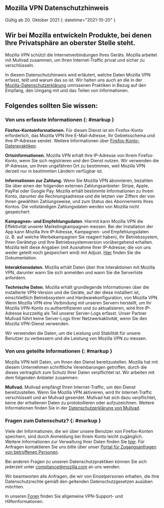 ﻿## <span class="privacy-header-firefox">Mozilla VPN</span> <span class="privacy-header-policy">Datenschutzhinweis</span>

Gültig ab 20. Oktober 2021
{: datetime="2021-10-20" }

## Wir bei Mozilla entwickeln Produkte, bei denen Ihre Privatsphäre an oberster Stelle steht.

Mozilla VPN schützt die Internetverbindungen Ihres Geräts. Mozilla arbeitet mit Mullvad zusammen, um Ihren Internet-Traffic privat und sicher zu verschlüsseln.

In diesem Datenschutzhinweis wird erläutert, welche Daten Mozilla VPN erfasst, teilt und warum das so ist. Wir halten uns auch an die in der [Mozilla-Datenschutzerklärung](https://www.mozilla.org/privacy/) umrissenen Praktiken in Bezug auf den Empfang, den Umgang mit und das Teilen von Informationen.

## Folgendes sollten Sie wissen:

### Von uns erfasste Informationen {: #markup }

__Firefox-Kontoinformationen.__ Für diesen Dienst ist ein Firefox-Konto erforderlich, das Mozilla VPN Ihre E-Mail-Adresse, Ihr Gebietsschema und Ihre IP-Adresse sendet. Weitere Informationen über [Firefox-Konto-Datenpraktiken](https://www.mozilla.org/privacy/firefox/#firefox-accounts-join-firefox).

__Ortsinformationen.__ Mozilla VPN erhält Ihre IP-Adresse von Ihrem Firefox-Konto, wenn Sie sich registrieren und den Dienst nutzen. Wir verwenden die IP-Adresse, um Ihren ungefähren Ort zu bestimmen, weil Mozilla VPN derzeit nur in bestimmten Ländern verfügbar ist.

__Informationen zur Zahlung.__ Wenn Sie Mozilla VPN abonnieren, bezahlen Sie über einen der folgenden externen Zahlungsanbieter: Stripe, Apple, PayPal oder Google Pay. Mozilla erhält bestimmte Informationen zu Ihrem Konto, darunter die Rechnungsadresse und die letzten vier Ziffern der von Ihnen gewählten Zahlungsweise, und zum Status des Abonnements Ihres Kontos. Die vollständigen Zahlungsdaten werden von Mozilla nicht gespeichert.

__Kampagnen- und Empfehlungsdaten__. Hiermit kann Mozilla VPN die Effektivität unserer Marketingkampagnen messen. Bei der Installation der App kann Mozilla Ihre IP-Adresse, Kampagnen- und Empfehlungsdaten (z. B. auf welche Werbekampagnen Sie reagiert haben), Ihr Betriebssystem, Ihren Gerätetyp und Ihre Betriebssystemversion vorübergehend erhalten. Mozilla teilt diese Angaben (mit Ausnahme Ihrer IP-Adresse; die von uns weder geteilt noch gespeichert wird) mit Adjust. [Hier](https://github.com/mozilla-mobile/mozilla-vpn-client/blob/main/src/shared/adjust/adjust.md) finden Sie die Dokumentation.

__Interaktionsdaten.__ Mozilla erhält Daten über Ihre Interaktionen mit Mozilla VPN, darunter wann Sie sich anmelden und wann Sie die Serverliste anfordern.

__Technische Daten.__ Mozilla erhält grundlegende Informationen über die installierte VPN-Version und die Geräte, auf der diese installiert ist, einschließlich Betriebssystem und Hardwarekonfiguration, von Mozilla VPN. Wenn Mozilla VPN eine Verbindung mit unseren Servern herstellt, um Ihr Mozilla VPN-Konto zu authentifizieren und zu aktualisieren, wird Ihre IP-Adresse kurzzeitig als Teil unserer Server-Logs erfasst. Unser Partner Mullvad führt keine Server-Logs Ihrer Netzwerkaktivität, wenn Sie den Mozilla VPN-Dienst verwenden.

Wir verwenden die Daten, um die Leistung und Stabilität für unsere Benutzer zu verbessern und die Leistung von Mozilla VPN zu messen.

### Von uns geteilte Informationen {: #markup }

Mozilla VPN teilt Daten, um Ihnen den Dienst bereitzustellen. Mozilla hat mit diesem Unternehmen schriftliche Vereinbarungen getroffen, durch die dieses vertraglich zum Schutz Ihrer Daten verpflichtet ist. Wir arbeiten mit dem folgenden Anbieter zusammen:

__Mullvad.__ Mullvad empfängt Ihren Internet-Traffic, um den Dienst bereitzustellen. Wenn Sie Mozilla VPN aktivieren, wird Ihr Internet-Traffic verschlüsselt und an Mullvad gesendet. Mullvad hat sich dazu verpflichtet, keine der erhaltenen Daten zu protokollieren oder aufzuzeichnen. Weitere Informationen finden Sie in der [Datenschutzerklärung von Mullvad](https://mullvad.net/help/no-logging-data-policy/).

### Fragen zum Datenschutz? {: #markup }

Viele der Informationen, die wir über unsere Benutzer von Firefox-Konten speichern, sind durch Anmeldung bei Ihrem Konto leicht zugänglich. Weitere Informationen zur Verwaltung Ihrer Daten finden Sie [hier](https://support.mozilla.org/products/privacy-and-security/user-control). Für Anfragen kontaktieren Sie uns bitte über unser [Portal für Zugangsanfragen von betroffenen Personen](https://privacyportal.onetrust.com/webform/1350748f-7139-405c-8188-22740b3b5587/4ba08202-2ede-4934-a89e-f0b0870f95f0).

Bei anderen Fragen zu unseren Datenschutzpraktiken können Sie sich jederzeit unter compliance@mozilla.com an uns wenden.

Wir beantworten alle Anfragen, die wir von Einzelpersonen erhalten, die ihre Datenschutzrechte gemäß den geltenden Datenschutzgesetzen ausüben möchten.

In unseren [Foren](https://support.mozilla.org/) finden Sie allgemeine VPN-Support- und Hilfeinformationen.
